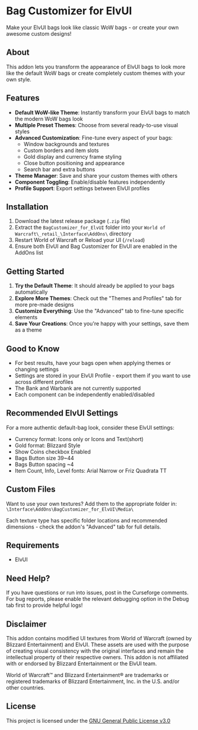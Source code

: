 # Bag Customizer for ElvUI

Make your ElvUI bags look like classic WoW bags - or create your own awesome custom designs!

## About
This addon lets you transform the appearance of ElvUI bags to look more like the default WoW bags or create completely custom themes with your own style.

## Features
- **Default WoW-like Theme**: Instantly transform your ElvUI bags to match the modern WoW bags look
- **Multiple Preset Themes**: Choose from several ready-to-use visual styles
- **Advanced Customization**: Fine-tune every aspect of your bags:
  - Window backgrounds and textures
  - Custom borders and item slots
  - Gold display and currency frame styling
  - Close button positioning and appearance
  - Search bar and extra buttons
- **Theme Manager**: Save and share your custom themes with others
- **Component Toggling**: Enable/disable features independently
- **Profile Support**: Export settings between ElvUI profiles

## Installation
1.  Download the latest release package (`.zip` file)
2.  Extract the `BagCustomizer_for_ElvUI` folder into your `World of Warcraft\_retail_\Interface\AddOns\` directory
3.  Restart World of Warcraft or Reload your UI (`/reload`)
4.  Ensure both ElvUI and Bag Customizer for ElvUI are enabled in the AddOns list

## Getting Started
1. **Try the Default Theme**: It should already be applied to your bags automatically
2. **Explore More Themes**: Check out the "Themes and Profiles" tab for more pre-made designs
3. **Customize Everything**: Use the "Advanced" tab to fine-tune specific elements
4. **Save Your Creations**: Once you're happy with your settings, save them as a theme

## Good to Know
- For best results, have your bags open when applying themes or changing settings
- Settings are stored in your ElvUI Profile - export them if you want to use across different profiles
- The Bank and Warbank are not currently supported
- Each component can be independently enabled/disabled

## Recommended ElvUI Settings
For a more authentic default-bag look, consider these ElvUI settings:
- Currency format: Icons only or Icons and Text(short)
- Gold format: Blizzard Style
- Show Coins checkbox Enabled
- Bags Button size 39~44
- Bags Button spacing ~4
- Item Count, Info, Level fonts: Arial Narrow or Friz Quadrata TT

## Custom Files
Want to use your own textures? Add them to the appropriate folder in:
`\Interface\AddOns\BagCustomizer_for_ElvUI\Media\`

Each texture type has specific folder locations and recommended dimensions - check the addon's "Advanced" tab for full details.

## Requirements
- ElvUI

## Need Help?
If you have questions or run into issues, post in the Curseforge comments. For bug reports, please enable the relevant debugging option in the Debug tab first to provide helpful logs!

## Disclaimer
This addon contains modified UI textures from World of Warcraft (owned by Blizzard Entertainment) and ElvUI. These assets are used with the purpose of creating visual consistency with the original interfaces and remain the intellectual property of their respective owners. This addon is not affiliated with or endorsed by Blizzard Entertainment or the ElvUI team.

World of Warcraft™ and Blizzard Entertainment® are trademarks or registered trademarks of Blizzard Entertainment, Inc. in the U.S. and/or other countries.

## License
This project is licensed under the [GNU General Public License v3.0](https://www.gnu.org/licenses/gpl-3.0.en.html)